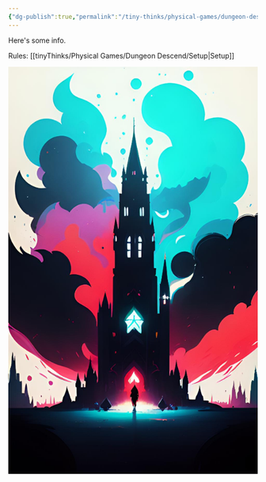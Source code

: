 ```yaml
---
{"dg-publish":true,"permalink":"/tiny-thinks/physical-games/dungeon-descend/dungeon-descend/"}
---
```


Here's some info.

Rules:
[[tinyThinks/Physical Games/Dungeon Descend/Setup\|Setup]]

![castle.jpg](/img/user/castle.jpg)